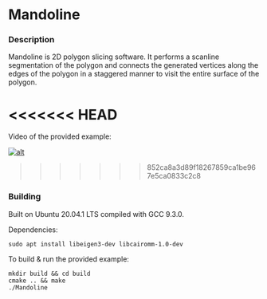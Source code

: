 # Mandoline



### Description
Mandoline is 2D polygon slicing software. It performs a scanline segmentation of the polygon and connects the generated vertices along the edges of the polygon in a staggered manner to visit the entire surface of the polygon.

<<<<<<< HEAD
=======
Video of the provided example:

[![alt](https://img.youtube.com/vi/o7m5Jv45MrU/0.jpg)](https://www.youtube.com/watch?v=o7m5Jv45MrU "Click to play on YouTube")

>>>>>>> 852ca8a3d89f18267859ca1be967e5ca0833c2c8

### Building
Built on Ubuntu 20.04.1 LTS compiled with GCC 9.3.0.

Dependencies:
```
sudo apt install libeigen3-dev libcairomm-1.0-dev
```

To build & run the provided example:
```
mkdir build && cd build
cmake .. && make
./Mandoline
```
